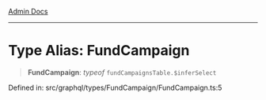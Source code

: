 [Admin Docs](/)

***

# Type Alias: FundCampaign

> **FundCampaign**: *typeof* `fundCampaignsTable.$inferSelect`

Defined in: src/graphql/types/FundCampaign/FundCampaign.ts:5
